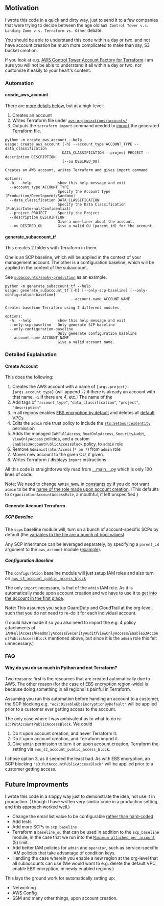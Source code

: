 ## Motivation

I wrote this code in a quick and dirty way, just to send it to a few companies that were trying to decide between the age old `AWS Control Tower v.s. Landing Zone v.s. Terraform vs. Other` debate.

You should be able to understand this code within a day or two, and not have account creation be much more complicated to make than say, S3 bucket creation.

If you look at e.g. [AWS Control Tower Account Factory for Terraform](https://docs.aws.amazon.com/controltower/latest/userguide/aft-architecture.html) I am sure you will not be able to understand it all within a day or two, nor customize it easily to your heart's content.


### Automation

#### create_aws_account

There are [more details below](https://github.com/MajinBuuOnSecurity/Terraform-Monorepo#create-account), but at a high-level:
1. Creates an account
1. Writes Terraform file under [`aws-organizations/accounts/`](https://github.com/MajinBuuOnSecurity/Terraform-Monorepo/tree/main/aws-organizations/accounts)
1. Outputs the `terraform import` command needed to [import](https://registry.terraform.io/providers/hashicorp/aws/latest/docs/resources/organizations_account#import) the generated Terraform file.

```
python -m create_aws_account --help
usage: create_aws_account [-h] --account_type ACCOUNT_TYPE --data_classification
                          DATA_CLASSIFICATION --project PROJECT --description DESCRIPTION
                          [--ou DESIRED_OU]

Creates an AWS account, writes Terraform and gives import command

options:
  -h, --help            show this help message and exit
  --account_type ACCOUNT_TYPE
                        Specify the Account Type (Production/Development/Sandbox)
  --data_classification DATA_CLASSIFICATION
                        Specify the Data Classification (Public/Internal/Confidential)
  --project PROJECT     Specify the Project
  --description DESCRIPTION
                        Give a one-liner about the account.
  --ou DESIRED_OU       Give a valid OU (parent_id) for the account.
```


#### generate_subaccount_tf

This creates 2 folders with Terraform in them.

One is an SCP baseline, which will be applied in the context of your management account.
The other is a configuration baseline, which will be applied in the context of the subaccount.

See [`subaccounts/smoky-production`](https://github.com/MajinBuuOnSecurity/Terraform-Monorepo/tree/main/subaccounts/smoky-production) as an example.

```
python -m generate_subaccount_tf --help 
usage: generate_subaccount_tf [-h] [--only-scp-baseline] [--only-configuration-baseline]
                              --account-name ACCOUNT_NAME

Creates baseline Terraform using 2 different modules

options:
  -h, --help            show this help message and exit
  --only-scp-baseline   Only generate SCP baseline
  --only-configuration-baseline
                        Only generate configuration baseline
  --account-name ACCOUNT_NAME
                        Give a valid account name.
```

### Detailed Explaination

#### Create Account

This does the following:

1. Creates the AWS account with a name of `{args.project}-{args.account_type}` (will append `-2` if there is already an account with that name, `-5` if there are 4, etc.) The name of the 
2. Add tags of `"account_type"`, `"data_classification"`, `"project"`, `"description"` 
3. In all regions enables [EBS encryption by default](https://aws.amazon.com/blogs/aws/new-opt-in-to-default-encryption-for-new-ebs-volumes/) and deletes all [default VPCs](https://docs.aws.amazon.com/vpc/latest/userguide/default-vpc.html)
4. Edits the `admin` role trust policy to include the [`sts:SetSourceIdentity`](https://docs.aws.amazon.com/IAM/latest/UserGuide/id_credentials_temp_control-access_monitor.html#id_credentials_temp_control-access_monitor-know) permission
5. Adds the managed `IAMFullAccess`, `ReadOnlyAccess`, `SecurityAudit`, `ViewOnlyAccess` policies, and a custom `EnableS3AccountPublicAccessBlock` policy, to `admin` role
6. Remove `AdministratorAccess` (`* on *`) from `admin` role
7. Moves new account to the given OU, if given.
8. Writes Terraform / displays `import` instructions

All this code is straightforwardly read from [\_\_main\_\_.py](https://github.com/MajinBuuOnSecurity/Terraform-Monorepo/blob/main/automation/create_aws_account/__main__.py) which is only 100 lines of code.

Note: We need to change `ADMIN_NAME` in [constants.py](https://github.com/MajinBuuOnSecurity/Terraform-Monorepo/blob/main/automation/create_aws_account/constants.py#L1) if you do not want `admin` to be the [name of the role made upon account creation](https://docs.aws.amazon.com/organizations/latest/APIReference/API_CreateAccount.html#API_CreateAccount_RequestParameters). (This defaults to `OrganizationAccountAccessRole`, a mouthful, if left unspecified.)

#### Generate Account Terraform

##### SCP Baseline

The `scps` baseline module will, turn on a bunch of account-specific SCPs by default (the [variables to the file are a bunch of bool values](https://github.com/MajinBuuOnSecurity/Terraform-Monorepo/blob/main/modules/subaccount_baselines/scps/variables.tf))

Any SCP inheritance can be leveraged separately, by specifying a `parent_id` argument to the `aws_account` module ([example](https://github.com/MajinBuuOnSecurity/Terraform-Monorepo/blob/77258df72ad91cb92f0ddafc54eff1685dcef0fc/aws-organizations/accounts/smoky_production.tf#L11)).

##### Configuration Baseline

The `configuration` baseline module will just setup IAM roles and also turn on [`aws_s3_account_public_access_block`](https://github.com/MajinBuuOnSecurity/Terraform-Monorepo/blob/main/modules/subaccount_baselines/configuration/s3/main.tf)

The only `import` necessary, is that of the `admin` IAM role. As it is automatically made upon account creation and we have to use it to [get into the account in the first place](https://github.com/MajinBuuOnSecurity/Terraform-Monorepo/blob/77258df72ad91cb92f0ddafc54eff1685dcef0fc/subaccounts/smoky-production/configuration_baseline/versions.tf#L18).

Note: This assumes you setup GuardDuty and CloudTrail at the org-level, such that you do not need to re-do it for each individual account.

(I could have made it so you also need to import the e.g. 4 policy attachments of `IAMFullAccess`/`ReadOnlyAccess`/`SecurityAudit`/`ViewOnlyAccess`/`EnableS3AccountPublicAccessBlock` mentioned above, but since it is the `admin` role this felt unnecessary.)

### FAQ

#### Why do you do so much in Python and not Terraform?

Two reasons: first is the resources that are created automatically due to AWS. 
The other reason (for the case of EBS encryption region-wide) is because doing something in all regions is painful in Terraform.

Assuming you run this automation before handing an account to a customer, the SCP blocking e.g. `"ec2:DisableEbsEncryptionByDefault"` will be applied prior to a customer ever getting access to the account.

The only case where I was ambivalent as to what to do is: `s3:PutAccountPublicAccessBlock`.
We could
1. Do it upon account creation, and never Terraform it.
1. Do it upon account creation, and Terraform import it.
1. Give `admin` permission to turn it on upon account creation, Terraform the setting via `aws_s3_account_public_access_block`.

I chose option 3, as it seemed the least bad.
As with EBS encryption, an SCP blocking `"s3:PutAccountPublicAccessBlock"` will be applied prior to a customer getting access.


## Future Improvments

I wrote this code in a sloppy way just to demonstrate the idea, not use it in production. (Though I have written very similar code in a production setting, and this approach worked well.)

- Change the email list value to be configurable [rather than hard-coded](https://github.com/search?q=repo%3AMajinBuuOnSecurity%2FTerraform-Monorepo%20majinbuuonsec&type=code)
- Add tests
- Add more SCPs to `scp_baseline`
- Terraform a `baseline_ou` that can be used in addition to the `scp_baseline` module, in the case that we run into the [`Maximum attached per account`](https://docs.aws.amazon.com/organizations/latest/userguide/orgs_reference_limits.html) (5) limit.
- Add better IAM policies for `admin` and `operator`, such as service-specific IAM policies that take advantage of condition keys.
- Handling the case wherein you enable a new region at the org-level that all subaccounts can use (We would want to e.g. delete the default VPC, enable EBS encryption, in newly enabled regions.)

This lays the ground work for automatically setting up:
- Networking
- AWS Config
- SSM
and many other things, upon account creation.
